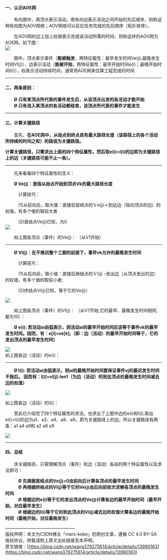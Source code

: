 #### 一、认识AOE网

　　有向图中，用顶点表示活动，用有向边表示活动之间开始的先后顺序，则称这种有向图为AOV网络；AOV网络可以反应任务完成的先后顺序（拓扑排序）。

　　在AOV网的边上加上权值表示完成该活动所需的时间，则称这样的AOV网为AOE网，如下图：　  
![](https://www.suibibk.com/fileupload/images/20200325/1585110473455.png)

　　图中，顶点表示事件（**能被触发**，两特征属性：最早发生时间Ve(j);最晚发生时间Vl(j)），边表示活动（**能被开始**，两特征属性：最早开始时间e(i)；最晚开始时间l(i)），权表示活动持续时间，通常用AOE网来估算工程完成的时间

___

#### 二、两条原则：

　　**Ø 只有某顶点所代表的事件发生后，从该顶点出发的各活动才能开始**  
　　**Ø 只有进入某顶点的各活动都结束，该顶点所代表的事件才能发生**

___

#### 三、计算关键路径

　　首先，**在AOE网中，从始点到终点具有最大路径长度（该路径上的各个活动所持续的时间之和）的路径为关键路径。**

**计算关键路径，只需求出上面的四个特征属性，然后取e(i)=l(i)的边即为关键路径上的边（关键路径可能不止一条）。**

___

　　先来看看四个特征属性的含义：

　　**Ø Ve(j)：是指从始点开始到顶点Vk的最大路径长度**

　　　计算技巧：

　　　(1)从前向后，取大值：直接前驱结点的Ｖe(j)＋到达边（指向顶点的边）的权值，有多个值的取较大者

　　　(2)首结点Ve(j)已知，为0  
![](https://www.suibibk.com/fileupload/images/20200325/1585110588931.png)

　　如上图各顶点（事件）的Ve(j)： （从V1开始）

___

　　**Ø Vl(j)：在不推迟整个工期的前提下，事件vk允许的最晚发生时间**

　　　计算技巧：

　　　(1)从后向前，取小值：直接后继结点的Ｖl(j) –发出边（从顶点发出的边）的权值，有多个值的取较小者;

　　　(2)终结点Vl(j)已知，等于它的Ve(j)）

![](https://www.suibibk.com/fileupload/images/20200325/1585110601792.png)

　　如上图各顶点（事件）的Vl(j)： （从V7开始,它的最早、最晚发生时间相同,都为10）：

　　**Ø e(i): 若活动ai由弧表示，则活动ai的最早开始时间应该等于事件vk的最早发生时间。因而，有：e\[i\]=ve\[k\];（即：边（活动）的最早开始时间等于，它的发出顶点的最早发生时间）**

![](https://www.suibibk.com/fileupload/images/20200325/1585110621743.png)  
如上图各边（活动）的e(i)：

___

　　**Ø l(i): 若活动ai由弧表示，则ai的最晚开始时间要保证事件vj的最迟发生时间不拖后。 因而有：l\[i\]=vl\[j\]-len1（为边（活动）的到达顶点的最晚发生时间减去边的权值）**

![](https://www.suibibk.com/fileupload/images/20200325/1585110671072.png)

如上图各边（活动）的l(i)：

　　至此已介绍完了四个特征属性的求法，也求出了上图中边的e(i)和l(i),取出e(i)=l(i)的边为a1、a2、a4、a8、a9，即为关键路径上的边，所以关键路径有两条：a1 a4 a9和 a2 a8 a9

![](https://www.suibibk.com/fileupload/images/20200325/1585110692332.png)

___

#### 四、总结

　　求关键路径，只需理解顶点（事件）和边（活动）各自的两个特征属性以及求法即可：

　　　**Ø 先根据首结点的Ve(j)=0由前向后计算各顶点的最早发生时间**  
　　　**Ø 再根据终结点的Vl(j)等于它的Ve(j)由后向前依次求解各顶点的最晚发生时间**  
　　　**Ø 根据边的e(i)等于它的发出顶点的Ve(j)计算各边的最早开始时间（最早开始，对应最早发生）**  
　　　**Ø 根据边的l(i)等于它的到达顶点的Vl(j)减去边的权值计算各边的最晚开始时间（最晚开始，对应最晚发生）**

————————————————  
版权声明：本文为CSDN博主「mars-kobe」的原创文章，遵循 CC 4.0 BY-SA 版权协议，转载请附上原文出处链接及本声明。  
原文链接：[https://blog.csdn.net/wang379275614/article/details/13990163](https://blog.csdn.net/wang379275614/article/details/13990163)